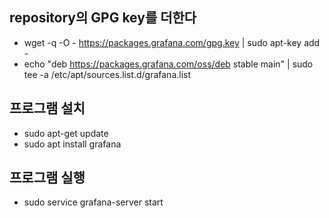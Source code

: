 ## repository의 GPG key를 더한다
  - wget -q -O - https://packages.grafana.com/gpg.key | sudo apt-key add -
  - echo "deb https://packages.grafana.com/oss/deb stable main" | sudo tee -a /etc/apt/sources.list.d/grafana.list
  
## 프로그램 설치
  - sudo apt-get update
  - sudo apt install grafana

## 프로그램 실행
  - sudo service grafana-server start
